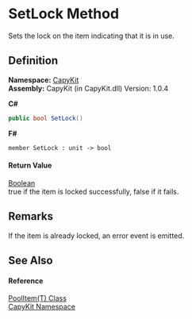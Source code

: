 # SetLock Method


Sets the lock on the item indicating that it is in use.



## Definition
**Namespace:** <a href="N_CapyKit.md">CapyKit</a>  
**Assembly:** CapyKit (in CapyKit.dll) Version: 1.0.4

**C#**
``` C#
public bool SetLock()
```
**F#**
``` F#
member SetLock : unit -> bool 
```



#### Return Value
<a href="https://learn.microsoft.com/dotnet/api/system.boolean" target="_blank" rel="noopener noreferrer">Boolean</a>  
true if the item is locked successfully, false if it fails.

## Remarks
If the item is already locked, an error event is emitted.

## See Also


#### Reference
<a href="T_CapyKit_PoolItem_1.md">PoolItem(T) Class</a>  
<a href="N_CapyKit.md">CapyKit Namespace</a>  

